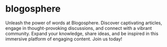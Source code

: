 # blogosphere
Unleash the power of words at Blogosphere. Discover captivating articles, engage in thought-provoking discussions, and connect with a vibrant community. Expand your knowledge, share ideas, and be inspired in this immersive platform of engaging content. Join us today!

